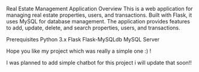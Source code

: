 Real Estate Management Application
Overview
This is a web application for managing real estate properties, users, and transactions. Built with Flask, it uses MySQL for database management. The application provides features to add, update, delete, and search properties, users, and transactions.

Prerequisites
Python 3.x
Flask
Flask-MySQLdb
MySQL Server

Hope you like my project which was really a simple one :) !

I was planned to add simple chatbot for this project i will update that soon!!
